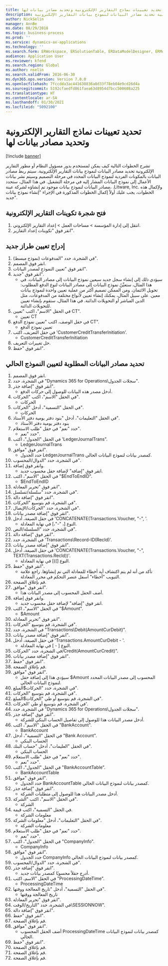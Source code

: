 ```yaml
---
title: تحديد تعيينات نماذج التقارير الإلكترونية وتحديد مصادر بيانات لها
description: يصف هذا الموضوع كيف يمكن لمستخدم بدور مسؤول النظام أو مطور التقارير الإلكترونية تحديد مصادر البيانات لنموذج بيانات التقارير الإلكترونية.
author: NickSelin
manager: AnnBe
ms.date: 08/29/2018
ms.topic: business-process
ms.prod: ''
ms.service: dynamics-ax-applications
ms.technology: ''
ms.search.form: ERWorkspace, ERSolutionTable, ERDataModelDesigner, ERModelMappingTable, ERModelMappingDesigner, ERExpressionDesignerFormula
audience: Application User
ms.reviewer: kfend
ms.search.region: Global
ms.author: nselin
ms.search.validFrom: 2016-06-30
ms.dyn365.ops.version: Version 7.0.0
ms.openlocfilehash: 7fccdda3ac441630836a0d33f78eb04e9cd26d4a
ms.sourcegitcommit: 5192cfaedfd861faea63d8954d7bcc500608a225
ms.translationtype: HT
ms.contentlocale: ar-SA
ms.lasthandoff: 01/30/2021
ms.locfileid: "5092100"
---
```

# <a name="define-er-model-mappings-and-select-data-sources-for-them"></a>تحديد تعيينات نماذج التقارير الإلكترونية وتحديد مصادر بيانات لها

[!include [banner](../../includes/banner.md)]

تشرح الخطوات التالية كيف يمكن لمستخدم بدور مسؤول النظام أو مطور التقارير الإلكترونية تحديد مصادر البيانات لنموذج بيانات التقارير الإلكترونية. سيتم ربط مصادر البيانات بالمكونات الفردية لنموذج البيانات المحدد في مرحلة التصميم وسيتم نشر بيانات الأعمال إلى نموذج البيانات المشار إليه في مرحلة التشغيل. في هذا المثال، ستحدد مصادر البيانات لنموذج بيانات موجود تم إنشاؤه لشركة عينة، .Litware, Inc. ولإكمال هذه الخطوات، يجب عليك أولاً إكمال الخطوات المذكورة في الإجراء "إنشاء نموذج بيانات جديد".


## <a name="open-the-electronic-reporting-configurations-tree"></a>فتح شجرة تكوينات التقارير الإلكترونية
1. انتقل إلى إدارة المؤسسة > مساحات العمل‬ > إعداد التقارير الإلكتروني‬.
2. انقر فوق "تكوينات إعداد التقارير‬".

## <a name="insert-a-new-model-mapping"></a>إدراج تعيين طراز جديد
1. في الشجرة، حدد "المدفوعات (نموذج مبسط)".
2. انقر فوق المصمم.
3. انقر فوق "تعيين النموذج لمصدر البيانات".
4. انقر فوق "جديد".
    * سيؤدي ذلك إلى إنشاء سجل جديد سيعين نموذج البيانات إلى مصادر البيانات. في هذا المثال، ستعيِّنُ نموذج البيانات إلى مصادر البيانات لنوع الدفع المطلوب: تحويل الائتمان.     ومن الممكن تصميم أكثر من عملية تعيين واحدة لنموذج بيانات معين. على سبيل المثال، يمكنك إنشاء تعيين لأنواع مختلفة من المدفوعات، مثل الدين المباشر أو التحويلات الدائنة. في هذا المثال، ستقوم بإنشاء تعيين للتحويلات الدائنة.  
5. في الحقل "الاسم"، اكتب "تعيين CT".
    * تعيين CT  
6. في حقل الوصف، اكتب "تعيين نموذج الدفع CT".
    * تعيين نموذج الدفع  
7. في حقل التعريف، اكتب 'CustomerCreditTransferInitiation'.
    * CustomerCreditTransferInitiation  
8. حل تغييرات التعريف.
9. انقر فوق "حفظ".

## <a name="define-required-data-sources-for-the-current-model-mapping"></a>تحديد مصادر البيانات المطلوبة لتعيين النموذج الحالي
1. انقر فوق المصمم.
2. في الشجرة، حدد "Dynamics 365 for Operations\سجلات الجدول".
3. انقر فوق "إضافة جذر".
    * أدخل مصدر هذه البيانات للوصول إلى حركات الدفع.  
4. في الحقل "الاسم"، اكتب "الحركات".
    * الحركات  
5. في الحقل "التسمية"، أدخل "الحركات".
    * الحركات  
6. في الحقل "التعليمات"، أدخل "بنود دفتر يومية دفتر الأستاذ".
    * بنود دفتر يومية دفتر الأستاذ  
7. حدد "نعم" في حقل "طلب الاستعلام".
    * حدد "نعم".  
8. في الحقل "الجدول"، اكتب 'LedgerJournalTrans".
    * LedgerJournalTrans  
9. انقر فوق "موافق".
    * حدد الجدول LedgerJournalTrans كمصدر بيانات لنموذج البيانات الحالي.  
10. في الشجرة، حدد "الدوال/المحسوب".
11. وانقر فوق إضافة.
    * انقر فوق "إضافة" لإضافة حقل محسوب جديد.  
12. في الحقل "الاسم"، اكتب "$EndToEndID".
    * $EndToEndID  
13. انقر فوق "تحرير المعادلة".
14. في الشجرة، حدد "سلسلة/تسلسل".
15. انقر فوق "إضافة دالة".
16. في الشجرة، قم بتوسيع "الحركات".
17. في الشجرة، حدد "الحركات/الإيصال".
18. انقر فوق "إضافة مصدر بيانات".
19. في حقل الصيغة، أدخل 'CONCATENATE(Transactions.Voucher, "-", '.
    * النوع [، "-"،] في نهاية المعادلة.  
20. في الشجرة، حدد "السلسلة/النص".
21. انقر فوق "إضافة دالة".
22. في الشجرة، حدد 'Transactions\Record-ID(RecId)'.
23. انقر فوق "إضافة مصدر بيانات".
24. في حقل الصيغة، أدخل 'CONCATENATE(Transactions.Voucher, "-", TEXT(Transactions.RecId))'.
    * النوع [))] في نهاية المعادلة.  
25. انقر فوق "حفظ".
    * تأكد من أنه لم يتم اكتشاف أية أخطاء للمعادلة التي تم إنشاؤها. راجع علامة التبويب "أخطاء" أسفل عنصر التحكم في محرر المعادلة.  
26. قم بإغلاق الصفحة.
27. انقر فوق "موافق".
    * أضف الحقل المحسوب إلى مصدر البيانات هذا.  
28. وانقر فوق إضافة.
    * انقر فوق "إضافة" لإضافة حقل محسوب جديد.  
29. في الحقل "الاسم"، اكتب "$Amount".
    * $Amount  
30. انقر فوق "تحرير المعادلة".
31. في الشجرة، قم بتوسيع "الحركات".
32. في الشجرة، حدد "Transactions\Debit(AmountCurDebit)".
33. انقر فوق "إضافة مصدر بيانات".
34. في حقل الصيغة، أدخل 'Transactions.AmountCurDebit - '.
    * النوع [ - ] في نهاية المعادلة.  
35. في الشجرة، حدد "الحركات/Credit(AmountCurCredit)".
36. انقر فوق "إضافة مصدر بيانات".
37. انقر فوق "حفظ".
38. قم بإغلاق الصفحة.
39. انقر فوق "موافق".
    * سيؤدي هذا إلى إضافة حقل $Amount المحسوب إلى مصدر البيانات المحدد لنموذج البيانات الحالي.  
40. في الشجرة، حدد "الحركات\$المبلغ".
41. في الشجرة، قم بتوسيع "الحركات".
42. في الشجرة، قم بتوسيع أو طي "الحركات\$المبلغ".
43. في الشجرة، قم بتوسيع أو طي 'الحركات'.
44. في الشجرة، حدد "Dynamics 365 for Operations\سجلات الجدول".
45. انقر فوق "إضافة جذر".
    * أدخل مصدر البيانات هذا للوصول إلى تفاصيل الحساب البنكي للشركة.  
46. في الحقل "الاسم"، اكتب "BankAccount".
    * BankAccount  
47. في الحقل "التسمية"، أدخل "Bank Account".
    * الحساب البنكي  
48. في الحقل "العليمات"، أدخل "حساب البنك".
    * الحساب البنكي  
49. حدد "نعم" في حقل "طلب الاستعلام".
    * حدد "نعم".  
50. في الحقل "الجدول"، اكتب "BankAccountTable".
    * BankAccountTable  
51. انقر فوق "موافق".
    * حدد الجدول BankAccountTable كمصدر بيانات لنموذج البيانات الحالي.  
52. انقر فوق "إضافة جذر".
    * أدخل مصدر البيانات هذا للوصول إلى متطلبات الشركة.  
53. في الحقل "الاسم"، اكتب "الشركة".
    * الشركة  
54. في الحقل "التسمية"، اكتب قيمة.
    * معلومات الشركة  
55. في الحقل "التعليمات"، أدخل "معلومات الشركة".
    * معلومات الشركة  
56. حدد "نعم" في حقل "طلب الاستعلام".
    * حدد "نعم".  
57. في الحقل "الجدول"، اكتب "CompanyInfo".
    * CompanyInfo  
58. انقر فوق "موافق".
    * حدد الجدول CompanyInfo كمصدر بيانات لنموذج البيانات الحالي.  
59. في الشجرة، حدد "الدوال/المحسوب".
60. انقر فوق "إضافة جذر".
    * أدرج حقلاً محسوبًا كمصدر بيانات جديد.  
61. في الحقل "الاسم، اكتب "ProcessingDateTime".‬
    * ProcessingDateTime  
62. في الحقل "التسمية"، أدخل "تاريخ المعالجة ووقتها".
    * تاريخ المعالجة ووقتها  
63. انقر فوق "تحرير المعادلة".
64. في الشجرة، حدد "التاريخ/الوقت\SESSIONNOW".
65. انقر فوق "إضافة دالة".
66. انقر فوق "حفظ".
67. قم بإغلاق الصفحة.
68. انقر فوق "موافق".
    * أضف الحقل المحسوب ProcessingDateTime كمصدر بيانات لنموذج البيانات الحالي.  
69. انقر فوق "حفظ".
70. قم بإغلاق الصفحة.
71. قم بإغلاق الصفحة.
72. قم بإغلاق الصفحة.

